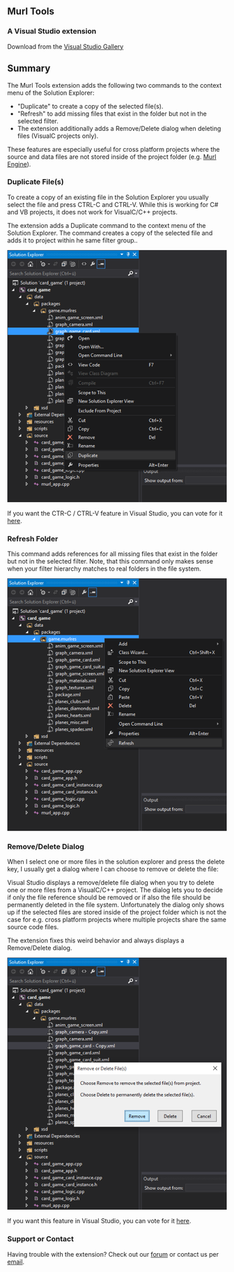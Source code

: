 ## Murl Tools
### A Visual Studio extension

Download from the
[Visual Studio Gallery](https://visualstudiogallery.msdn.microsoft.com/TBD)

## Summary

The Murl Tools extension adds the following two commands to the context menu of the Solution Explorer:
- "Duplicate" to create a copy of the selected file(s).
- "Refresh" to add missing files that exist in the folder but not in the selected filter.
- The extension additionally adds a Remove/Delete dialog when deleting files (VisualC projects only).

These features are especially useful for cross platform projects where the source and data files are not stored inside of the project folder 
(e.g. [Murl Engine](http://murlengine.com)).

### Duplicate File(s)

To create a copy of an existing file in the Solution Explorer you usually select the file and press CTRL-C and CTRL-V.
While this is working for C# and VB projects, it does not work for VisualC/C++ projects.

The extension adds a Duplicate command to the context menu of the Solution Explorer.
The command creates a copy of the selected file and adds it to project within he same filter group..

![Duplicate](screenshots/duplicate.png)

If you want the CTR-C / CTRL-V feature in Visual Studio, you can vote for it [here](http://visualstudio.uservoice.com/forums/121579-visual-studio/suggestions/9145699-solution-explorer-should-support-ctrl-c-ctrl-v-in).

### Refresh Folder

This command adds references for all missing files that exist in the folder but not in the selected filter.
Note, that this command only makes sense when your filter hierarchy matches to real folders in the file system.

![Refresh](screenshots/refresh.png)

### Remove/Delete Dialog

When I select one or more files in the solution explorer and press the delete key, I usually get a dialog where I can choose to remove or delete the file:

Visual Studio displays a remove/delete file dialog when you try to delete one or more files from a VisualC/C++ project.
The dialog lets you to decide if only the file reference should be removed or if also the file should be permanently deleted in the file system.
Unfortunately the dialog only shows up if the selected files are stored inside of the project folder which is not the case for e.g. cross platform projects where multiple projects share the same source code files.

The extension fixes this weird behavior and always displays a Remove/Delete dialog.

![Remove Delete Dialog](screenshots/remove_delete_dialog.png)

If you want this feature in Visual Studio, you can vote for it [here](http://visualstudio.uservoice.com/forums/121579-visual-studio/suggestions/9146353-remove-delete-dialog-should-show-up-when-deleting).

### Support or Contact

Having trouble with the extension? Check out our [forum](http://murlengine.com/forum) or contact us per [email](spraylight.at/?splpage=contact).

